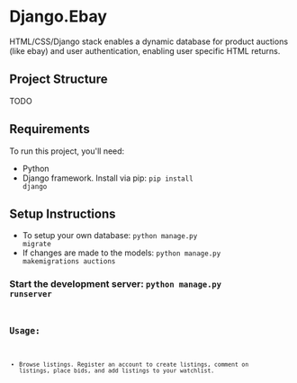 # Django.Ebay
HTML/CSS/Django stack enables a dynamic database for product auctions (like ebay) and user authentication, enabling user specific HTML returns.

## Project Structure
TODO

## Requirements

To run this project, you'll need:

- Python
- Django framework. Install via pip: <code>pip install django</code>

## Setup Instructions
- To setup your own database: <code>python manage.py migrate</code>
- If changes are made to the models: <code>python manage.py makemigrations auctions</code>

### Start the development server: <code>**python manage.py runserver**<code/>


## Usage:
- Browse listings. Register an account to create listings, comment on listings, place bids, and add listings to your watchlist. 
